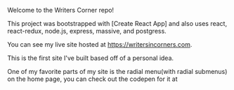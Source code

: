 Welcome to the Writers Corner repo!

This project was bootstrapped with [Create React App] and also uses react, react-redux, node.js, express, massive, and postgress.

You can see my live site hosted at https://writersincorners.com.

This is the first site I've built based off of a personal idea. 

One of my favorite parts of my site is the radial menu(with radial submenus) on the home page, you can check out the codepen for it at 
